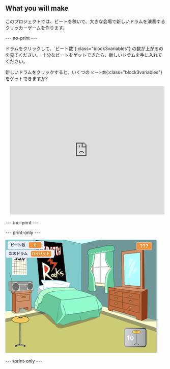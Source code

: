 ## What you will make

このプロジェクトでは、ビートを稼いで、大きな会場で新しいドラムを演奏するクリッカーゲームを作ります。

--- no-print ---

<div style="display: flex; flex-wrap: wrap">
<div style="flex-basis: 175px; flex-grow: 1">  
ドラムをクリックして、`ビート数`{:class="block3variables"} の数が上がるのを見てください。 十分なビートをゲットできたら、新しいドラムを手に入れてください。 

新しいドラムをクリックすると、いくつの `ビート数`{:class="block3variables"} をゲットできますか?
</div>
<div class="scratch-preview" style="margin-left: 15px;">
  <iframe allowtransparency="true" width="485" height="402" src="https://scratch.mit.edu/projects/embed/522323676/?autostart=false" frameborder="0"></iframe>
</div>
</div>

--- /no-print ---

--- print-only ---

![完成したプロジェクト](images/showcase_static.png)

--- /print-only ---
